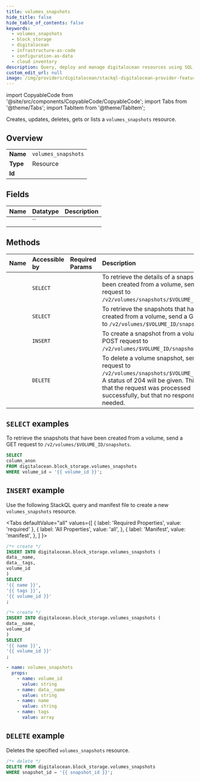 ```yaml
---
title: volumes_snapshots
hide_title: false
hide_table_of_contents: false
keywords:
  - volumes_snapshots
  - block_storage
  - digitalocean
  - infrastructure-as-code
  - configuration-as-data
  - cloud inventory
description: Query, deploy and manage digitalocean resources using SQL
custom_edit_url: null
image: /img/providers/digitalocean/stackql-digitalocean-provider-featured-image.png
---
```


import CopyableCode from '@site/src/components/CopyableCode/CopyableCode';
import Tabs from '@theme/Tabs';
import TabItem from '@theme/TabItem';

Creates, updates, deletes, gets or lists a <code>volumes_snapshots</code> resource.

## Overview
<table><tbody>
<tr><td><b>Name</b></td><td><code>volumes_snapshots</code></td></tr>
<tr><td><b>Type</b></td><td>Resource</td></tr>
<tr><td><b>Id</b></td><td><CopyableCode code="digitalocean.block_storage.volumes_snapshots" /></td></tr>
</tbody></table>

## Fields
| Name | Datatype | Description |
|:-----|:---------|:------------|
| <CopyableCode code="column_anon" /> | `` |  |

## Methods
| Name | Accessible by | Required Params | Description |
|:-----|:--------------|:----------------|:------------|
| <CopyableCode code="volume_snapshots_get_by_id" /> | `SELECT` | <CopyableCode code="snapshot_id" /> | To retrieve the details of a snapshot that has been created from a volume, send a GET request to `/v2/volumes/snapshots/$VOLUME_SNAPSHOT_ID`. |
| <CopyableCode code="volume_snapshots_list" /> | `SELECT` | <CopyableCode code="volume_id" /> | To retrieve the snapshots that have been created from a volume, send a GET request to `/v2/volumes/$VOLUME_ID/snapshots`. |
| <CopyableCode code="volume_snapshots_create" /> | `INSERT` | <CopyableCode code="volume_id, data__name" /> | To create a snapshot from a volume, sent a POST request to `/v2/volumes/$VOLUME_ID/snapshots`. |
| <CopyableCode code="volume_snapshots_delete_by_id" /> | `DELETE` | <CopyableCode code="snapshot_id" /> | To delete a volume snapshot, send a DELETE request to `/v2/volumes/snapshots/$VOLUME_SNAPSHOT_ID`. A status of 204 will be given. This indicates that the request was processed successfully, but that no response body is needed. |

## `SELECT` examples

To retrieve the snapshots that have been created from a volume, send a GET request to `/v2/volumes/$VOLUME_ID/snapshots`.


```sql
SELECT
column_anon
FROM digitalocean.block_storage.volumes_snapshots
WHERE volume_id = '{{ volume_id }}';
```
## `INSERT` example

Use the following StackQL query and manifest file to create a new <code>volumes_snapshots</code> resource.

<Tabs
    defaultValue="all"
    values={[
        { label: 'Required Properties', value: 'required' },
        { label: 'All Properties', value: 'all', },
        { label: 'Manifest', value: 'manifest', },
    ]
}>
<TabItem value="all">

```sql
/*+ create */
INSERT INTO digitalocean.block_storage.volumes_snapshots (
data__name,
data__tags,
volume_id
)
SELECT 
'{{ name }}',
'{{ tags }}',
'{{ volume_id }}'
;
```
</TabItem>

<TabItem value="required">

```sql
/*+ create */
INSERT INTO digitalocean.block_storage.volumes_snapshots (
data__name,
volume_id
)
SELECT 
'{{ name }}',
'{{ volume_id }}'
;
```
</TabItem>

<TabItem value="manifest">

```yaml
- name: volumes_snapshots
  props:
    - name: volume_id
      value: string
    - name: data__name
      value: string
    - name: name
      value: string
    - name: tags
      value: array

```
</TabItem>
</Tabs>

## `DELETE` example

Deletes the specified <code>volumes_snapshots</code> resource.

```sql
/*+ delete */
DELETE FROM digitalocean.block_storage.volumes_snapshots
WHERE snapshot_id = '{{ snapshot_id }}';
```
